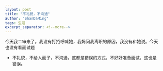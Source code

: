 ```yaml
---
layout: post
title: "不礼貌，不沟通"
author: "ShanDaMing"
tags: 生活
excerpt_separator: <!--more-->
---
```


今天我二审来了，<!--more-->我没有打招呼喊她，我妈问我离职的原因，我没有和她说。今天也没有看面试题
* 不礼貌，不给人面子，不沟通，这都是错误的方式，不好好准备面试，这也是错误。

